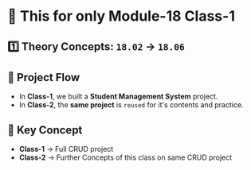 # 📌 This for only Module-18 Class-1


## 1️⃣ Theory Concepts: `18.02` → `18.06`


## 🔹 Project Flow
- In **Class-1**, we built a **Student Management System** project.  
- In **Class-2**, the **same project** is `reused` for it's contents and practice.


## 🔹 Key Concept
- **Class-1** → Full CRUD project 
- **Class-2** → Further Concepts of this class on same CRUD project
